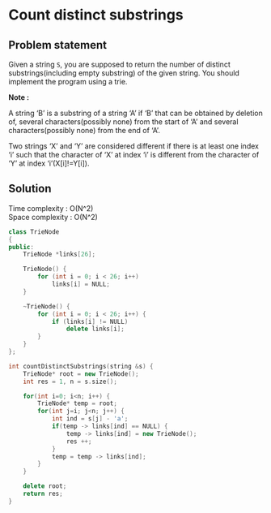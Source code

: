 # Count distinct substrings

## Problem statement

Given a string `S`, you are supposed to return the number of distinct substrings(including empty substring) of the given string. You should implement the program using a trie.

**Note :**

A string ‘B’ is a substring of a string ‘A’ if ‘B’ that can be obtained by deletion of, several characters(possibly none) from the start of ‘A’ and several characters(possibly none) from the end of ‘A’.

Two strings ‘X’ and ‘Y’ are considered different if there is at least one index ‘i’ such that the character of ‘X’ at index ‘i’ is different from the character of ‘Y’ at index ‘i’(X[i]!=Y[i]).

## Solution

Time complexity : O(N^2)  
Space complexity : O(N^2)

```cpp
class TrieNode
{
public:
    TrieNode *links[26];

    TrieNode() {
        for (int i = 0; i < 26; i++)
            links[i] = NULL;
    }

    ~TrieNode() {
        for (int i = 0; i < 26; i++) {
            if (links[i] != NULL)
                delete links[i];
        }
    }
};

int countDistinctSubstrings(string &s) {
    TrieNode* root = new TrieNode();
    int res = 1, n = s.size();

    for(int i=0; i<n; i++) {
        TrieNode* temp = root;
        for(int j=i; j<n; j++) {
            int ind = s[j] - 'a';
            if(temp -> links[ind] == NULL) {
                temp -> links[ind] = new TrieNode();
                res ++;
            }
            temp = temp -> links[ind];
        }
    }

    delete root;
    return res;
}
```
